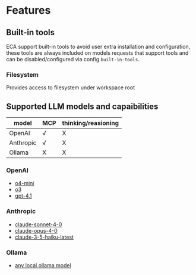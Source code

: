 # Features

## Built-in tools

ECA support built-in tools to avoid user extra installation and configuration, these tools are always included on models requests that support tools and can be disabled/configured via config `built-in-tools`.

### Filesystem

Provides access to filesystem under workspace root

## Supported LLM models and capaibilities

| model     | MCP | thinking/reasioning |
|-----------|-----|---------------------|
| OpenAI    | √   | X                   |
| Anthropic | √   | X                   |
| Ollama    | X   | X                   |

### OpenAI

- [o4-mini](https://platform.openai.com/docs/models/o4-mini)
- [o3](https://platform.openai.com/docs/models/o3)
- [gpt-4.1](https://platform.openai.com/docs/models/gpt-4.1)

### Anthropic

- [claude-sonnet-4-0](https://docs.anthropic.com/en/docs/about-claude/models/overview)
- [claude-opus-4-0](https://docs.anthropic.com/en/docs/about-claude/models/overview)
- [claude-3-5-haiku-latest](https://docs.anthropic.com/en/docs/about-claude/models/overview)

### Ollama

- [any local ollama model](https://ollama.com/search)

